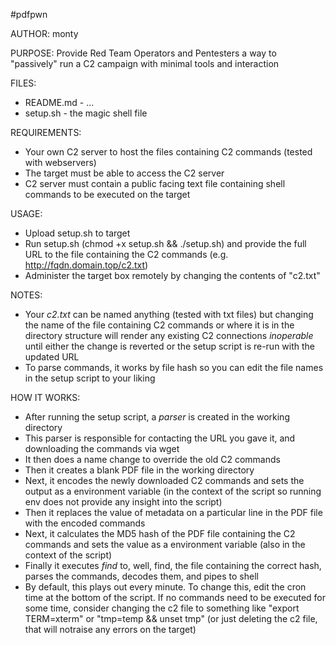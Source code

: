 #pdfpwn

AUTHOR: monty

PURPOSE: Provide Red Team Operators and Pentesters a way to "passively" run a C2 campaign with minimal tools and interaction

FILES:
- README.md - ...
- setup.sh - the magic shell file

REQUIREMENTS:
- Your own C2 server to host the files containing C2 commands (tested with webservers)
- The target must be able to access the C2 server
- C2 server must contain a public facing text file containing shell commands to be executed on the target

USAGE:
- Upload setup.sh to target
- Run setup.sh (chmod +x setup.sh && ./setup.sh) and provide the full URL to the file containing the C2 commands (e.g. http://fqdn.domain.top/c2.txt)
- Administer the target box remotely by changing the contents of "c2.txt"

NOTES:
- Your *c2.txt* can be named anything (tested with txt files) but changing the name of the file containing C2 commands or where it is in the directory structure will render any existing C2 connections *inoperable* until either the change is reverted or the setup script is re-run with the updated URL
- To parse commands, it works by file hash so you can edit the file names in the setup script to your liking

HOW IT WORKS:
- After running the setup script, a *parser* is created in the working directory
- This parser is responsible for contacting the URL you gave it, and downloading the commands via wget
- It then does a name change to override the old C2 commands
- Then it creates a blank PDF file in the working directory
- Next, it encodes the newly downloaded C2 commands and sets the output as a environment variable (in the context of the script so running env does not provide any insight into the script)
- Then it replaces the value of metadata on a particular line in the PDF file with the encoded commands
- Next, it calculates the MD5 hash of the PDF file containing the C2 commands and sets the value as a environment variable (also in the context of the script)
- Finally it executes *find* to, well, find, the file containing the correct hash, parses the commands, decodes them, and pipes to shell
- By default, this plays out every minute. To change this, edit the cron time at the bottom of the script. If no commands need to be executed for some time, consider changing the c2 file to something like "export TERM=xterm" or "tmp=temp && unset tmp" (or just deleting the c2 file, that will notraise any errors on the target)
